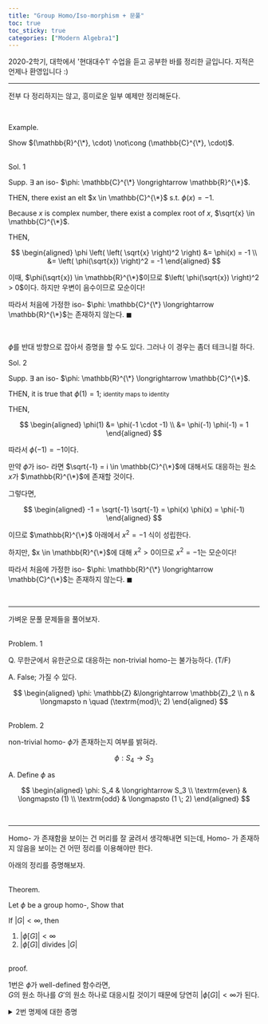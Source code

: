 ```yaml
---
title: "Group Homo/Iso-morphism + 문풀"
toc: true
toc_sticky: true
categories: ["Modern Algebra1"]
---
```



2020-2학기, 대학에서 '현대대수1' 수업을 듣고 공부한 바를 정리한 글입니다. 지적은 언제나 환영입니다 :)

<hr>

전부 다 정리하지는 않고, 흥미로운 일부 예제만 정리해둔다.

<br>

<span class="statement-title">Example.</span><br>

Show $(\mathbb{R}^{\*}, \cdot) \not\cong (\mathbb{C}^{\*}, \cdot)$.

<br>
<span class="statement-title">Sol. 1</span><br>

<div class="math-statement" markdown="1">

Supp. $\exists$ an iso- $\phi: \mathbb{C}^{\*} \longrightarrow \mathbb{R}^{\*}$.

THEN, there exist an elt $x \in \mathbb{C}^{\*}$ s.t. $\phi(x) = -1$.

Because $x$ is complex number, there exist a  complex root of $x$, $\sqrt{x} \in \mathbb{C}^{\*}$.

THEN,

$$
\begin{aligned}
\phi \left( \left( \sqrt{x} \right)^2 \right) &= \phi(x) = -1 \\
&= \left( \phi(\sqrt{x}) \right)^2 = -1
\end{aligned}
$$

이때, $\phi(\sqrt{x}) \in \mathbb{R}^{\*}$이므로 $\left( \phi(\sqrt{x}) \right)^2 > 0$이다. 하지만 우변이 음수이므로 모순이다!

따라서 처음에 가정한 iso- $\phi: \mathbb{C}^{\*} \longrightarrow \mathbb{R}^{\*}$는 존재하지 않는다. $\blacksquare$

</div><br>

$\phi$를 반대 방향으로 잡아서 증명을 할 수도 있다. 그러나 이 경우는 좀더 테크니컬 하다.

<span class="statement-title">Sol. 2</span><br>

<div class="math-statement" markdown="1">

Supp. $\exists$ an iso- $\phi: \mathbb{R}^{\*} \longrightarrow \mathbb{C}^{\*}$.

THEN, it is true that $\phi(1) = 1$; <small>identity maps to identity</small>

THEN,

$$
\begin{aligned}
    \phi(1) &= \phi(-1 \cdot -1) \\
            &= \phi(-1) \phi(-1) = 1
\end{aligned}
$$

따라서 $\phi(-1) = -1$이다.

만약 $\phi$가 iso- 라면 $\sqrt{-1} = i \in \mathbb{C}^{\*}$에 대해서도 대응하는 원소 $x$가 $\mathbb{R}^{\*}$에 존재할 것이다.

그렇다면,

$$
\begin{aligned}
    -1 = \sqrt{-1} \sqrt{-1} = \phi(x) \phi(x) = \phi(-1)
\end{aligned}
$$

이므로 $\mathbb{R}^{\*}$ 아래에서 $x^2 = -1$ 식이 성립한다.

하지만, $x \in \mathbb{R}^{\*}$에 대해 $x^2 > 0$이므로 $x^2 = -1$는 모순이다!

따라서 처음에 가정한 iso- $\phi: \mathbb{R}^{\*} \longrightarrow \mathbb{C}^{\*}$는 존재하지 않는다. $\blacksquare$

</div>

<br>
<hr>

가벼운 문풀 문제들을 풀어보자.

<br>
<span class="statement-title">Problem.</span> 1<br>

Q. 무한군에서 유한군으로 대응하는 non-trivial homo-는 불가능하다. (T/F)

A. False; 가질 수 있다.

$$
\begin{aligned}
    \phi: \mathbb{Z} &\longrightarrow \mathbb{Z}_2 \\
                  n  & \longmapsto n \quad (\textrm{mod}\; 2)
\end{aligned}
$$

<br>
<span class="statement-title">Problem.</span> 2<br>

non-trivial homo- $\phi$가 존재하는지 여부를 밝혀라.

$$
\phi: S_4 \longrightarrow S_3
$$

A. Define $\phi$ as

$$
\begin{aligned}
    \phi: S_4 & \longrightarrow S_3 \\
        \textrm{even} & \longmapsto (1) \\
        \textrm{odd} & \longmapsto (1 \; 2)
\end{aligned}
$$


<br>
<hr>

Homo- 가 존재함을 보이는 건 머리를 잘 굴려서 생각해내면 되는데, Homo- 가 존재하지 않음을 보이는 건 어떤 정리를 이용해야만 한다.

아래의 정리를 증명해보자.

<br>
<span class="statement-title">Theorem.</span><br>

<div class="notice" markdown="1">

Let $\phi$ be a group homo-, Show that

If $\lvert G \rvert < \infty$, then

1. $\lvert \phi[G] \rvert < \infty$
2. $\lvert \phi[G] \rvert$ divides $\lvert G \rvert$

</div>

<br>
<span class="statement-title">proof.</span><br>

<div class="math-statement" markdown="1">

1번은 $\phi$가 well-defined 함수라면, <br>
$G$의 원소 하나를 $G'$의 원소 하나로 대응시킬 것이기 때문에 당연히 $\lvert \phi[G] \rvert < \infty$가 된다.

</div>

<details>
<summary>2번 명제에 대한 증명</summary>
<div class="math-statement" markdown="1">

2번은 $\lvert \phi[G] \rvert$가 $\lvert G \rvert$의 약수라는 점에서 힌트를 얻어 Lagrange Thm을 생각해내고, "그럼 $\lvert \phi[G] \rvert$와 동형일 subgroup $H$가 존재하지 않을까"라고 생각해서 해결하였다.

그래서 우리의 목표는 $\phi[G] \cong H$ for some $H \le G$를 만족하게 하는 iso-인 $\psi$를 찾는 것이 된다.

$\psi$를 아래와 같이 정의해보자.

$$
\begin{aligned}
    \psi: \phi[G] &\longrightarrow H \subseteq G\\
               g' &\longmapsto \textrm{inv. of} \; g'
\end{aligned}
$$

즉, $\psi$를 $\phi^{-1}$로 설정한 것이다!

사실 homo- $\phi$에 대해서는 아래의 두 명제가 성립한다.

1. $H \le G \implies \phi[H] \le G'$
2. $H' \le G'\implies \phi^{-1}[H'] \le G$

이 명제를 잘 조합해보면 되는데,

$G \le G$이므로 $\phi[G] \le G'$이다.

여기서 $\phi^{-1}$를 취하면, $\phi^{-1} \left[ \phi [G] \right] \le G$가 된다.

즉, 우리가 찾으려는 $H$는 사실 $\phi^{-1} \left[ \phi [G] \right] = \psi \left[ \phi [G] \right]$인 것이다.

<br>

그렇담 우리는 $\lvert \phi[G] \rvert = \lvert \phi^{-1} \left[ \phi [G] \right] \rvert$만 보이면 충분하다.

만약 서로 다른 $g'_1, g'_2 \in \phi[G]$를 다시 $G$로 보낼 때, $\phi^{-1}(g'_1) = \phi^{-1}(g'_2) = g \in G$라고 가정하자. 이것은 $g \in G$가 $\phi$에 의해 두 가지 원소로 매핑된다는 것이므로 $\phi$의 well-defined에 모순이다.

따라서 $\phi^{-1}$는 1-1이다. 이것은 곧 $\lvert \phi[G] \rvert = \lvert \phi^{-1} \left[ \phi [G] \right] \rvert$를 의미한다.

<br>

$\phi^{-1} \left[ \phi [G] \right] \le G$이므로 Lagrange Thm에 의해 $\lvert \phi^{-1} \left[ \phi [G] \right] \rvert \mid \lvert G \rvert$이다.

이때, $\lvert \phi[G] \rvert = \lvert \phi^{-1} \left[ \phi [G] \right] \rvert$이므로 $\lvert \phi[G] \rvert \mid \lvert G \rvert$이다. $\blacksquare$

</div>
</details>


